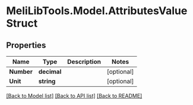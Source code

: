 # MeliLibTools.Model.AttributesValueStruct
## Properties

Name | Type | Description | Notes
------------ | ------------- | ------------- | -------------
**Number** | **decimal** |  | [optional] 
**Unit** | **string** |  | [optional] 

[[Back to Model list]](../README.md#documentation-for-models) [[Back to API list]](../README.md#documentation-for-api-endpoints) [[Back to README]](../README.md)

